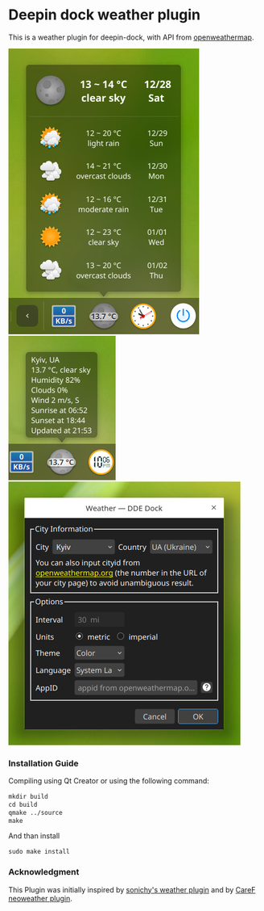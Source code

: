 Deepin dock weather plugin 
==========================

This is a weather plugin for deepin-dock, with API from [openweathermap](https://openweathermap.org).

![alt](preview.png)
![alt](preview1.png)
![alt](preview2.png)

### Installation Guide ###
Compiling using Qt Creator or using the following command:
```
mkdir build
cd build
qmake ../source
make
```

And than install
```
sudo make install
```

### Acknowledgment ###
This Plugin was initially inspired by [sonichy's weather plugin](https://github.com/sonichy/WEATHER_DDE_DOCK) and by [CareF neoweather plugin](https://github.com/sonichy/WEATHER_DDE_DOCK).
